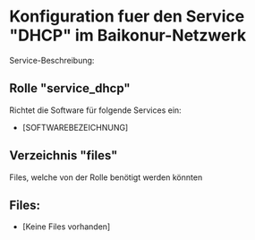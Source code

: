 # Konfiguration fuer den Service "DHCP" im Baikonur-Netzwerk
Service-Beschreibung:

## Rolle "service_dhcp"
Richtet die Software für folgende Services ein:
* [SOFTWAREBEZEICHNUNG]

## Verzeichnis "files"
Files, welche von der Rolle benötigt werden könnten

## Files:
* [Keine Files vorhanden]
